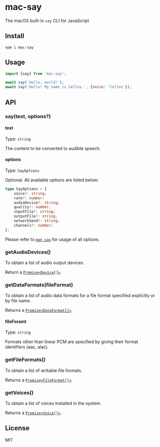 # mac-say

The macOS built-in `say` CLI for JavaScript

## Install

```shell
npm i mac-say
```

## Usage

```javascript
import {say} from 'mac-say';

await say('Hello, world!');
await say('Hello! My name is Cellos.', {voice: 'Cellos'});
```

## API

### say(text, options?)

#### text

Type: `string`

The content to be converted to audible speech.

#### options

Type: `SayOptions`

Optional. All available options are listed below:

```typescript
type SayOptions = {
	voice?: string;
	rate?: number;
	audioDevice?: string;
	quality?: number;
	inputFile?: string;
	outputFile?: string;
	networkSend?: string;
	channels?: number;
};
```

Please refer to [`man say`](https://www.unix.com/man-page/osx/1/say/) for usage of all options.

### getAudioDevices()

To obtain a list of audio output devices.

Return a [`Promise<Device[]>`][types].

### getDataFormats(fileFormat)

To obtain a list of audio data formats for a file format specified explicitly or by file name.

Returns a [`Promise<DataFormat[]>`][types].

#### fileForamt

Type: `string`

Formats other than linear PCM are specified by giving their format identifiers (aac, alac).

### getFileFormats()

To obtain a list of writable file formats.

Returns a [`Promise<FileFormat[]>`][types].

### getVoices()

To obtain a list of voices installed in the system.

Returns a [`Promise<Voice[]>`][types].

## License

MIT

[types]: https://github.com/LitoMore/mac-say/blob/main/source/types.ts

